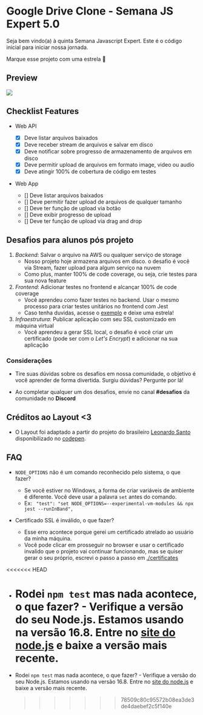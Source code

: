 # Google Drive Clone - Semana JS Expert 5.0

Seja bem vindo(a) à quinta Semana Javascript Expert. Este é o código inicial para iniciar nossa jornada.

Marque esse projeto com uma estrela 🌟

## Preview

![](./resources/demo.gif)

## Checklist Features

-   Web API

    -   [x] Deve listar arquivos baixados
    -   [x] Deve receber stream de arquivos e salvar em disco
    -   [x] Deve notificar sobre progresso de armazenamento de arquivos em disco
    -   [x] Deve permitir upload de arquivos em formato image, video ou audio
    -   [x] Deve atingir 100% de cobertura de código em testes

-   Web App
    -   [] Deve listar arquivos baixados
    -   [] Deve permitir fazer upload de arquivos de qualquer tamanho
    -   [] Deve ter função de upload via botão
    -   [] Deve exibir progresso de upload
    -   [] Deve ter função de upload via drag and drop

## Desafios para alunos pós projeto

1. _Backend_: Salvar o arquivo na AWS ou qualquer serviço de storage
    - Nosso projeto hoje armazena arquivos em disco. o desafio é você via Stream, fazer upload para algum serviço na nuvem
    - Como plus, manter 100% de code coverage, ou seja, crie testes para sua nova feature
2. _Frontend_: Adicionar testes no frontend e alcançar 100% de code coverage
    - Você aprendeu como fazer testes no backend. Usar o mesmo processo para criar testes unitários no frontend com Jest
    - Caso tenha duvidas, acesse o [exemplo](https://github.com/ErickWendel/tdd-frontend-example) e deixe uma estrela!
3. _Infraestrutura_: Publicar aplicação com seu SSL customizado em máquina virtual
    - Você aprendeu a gerar SSL local, o desafio é você criar um certificado (pode ser com o _Let's Encrypt_) e adicionar na sua aplicação

### Considerações

-   Tire suas dúvidas sobre os desafios em nossa comunidade, o objetivo é você aprender de forma divertida. Surgiu dúvidas? Pergunte por lá!

-   Ao completar qualquer um dos desafios, envie no canal **#desafios** da comunidade no **Discord**

## Créditos ao Layout <3

-   O Layout foi adaptado a partir do projeto do brasileiro [Leonardo Santo](https://github.com/leoespsanto) disponibilizado no [codepen](https://codepen.io/leoespsanto/pen/KZMMKG).

## FAQ

-   `NODE_OPTIONS` não é um comando reconhecido pelo sistema, o que fazer?

    -   Se você estiver no Windows, a forma de criar variáveis de ambiente é diferente. Você deve usar a palavra `set` antes do comando.
    -   Ex: ` "test": "set NODE_OPTIONS=--experimental-vm-modules && npx jest --runInBand",`

-   Certificado SSL é inválido, o que fazer?

    -   Esse erro acontece porque gerei um certificado atrelado ao usuário da minha máquina.
    -   Você pode clicar em prosseguir no browser e usar o certificado invalido que o projeto vai continuar funcionando, mas se quiser gerar o seu próprio, escrevi o passo a passo em [./certificates](./certificates)

<<<<<<< HEAD

-   # Rodei `npm test` mas nada acontece, o que fazer? - Verifique a versão do seu Node.js. Estamos usando na versão 16.8. Entre no [site do node.js](https://nodejs.org) e baixe a versão mais recente.
-   Rodei `npm test` mas nada acontece, o que fazer? - Verifique a versão do seu Node.js. Estamos usando na versão 16.8. Entre no [site do node.js](https://nodejs.org) e baixe a versão mais recente.
    > > > > > > > 78509c80c95572b08ea3de3de4daebef2c5f140e
